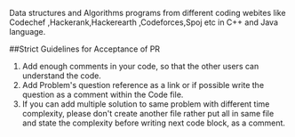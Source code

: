 Data structures and Algorithms programs from different coding webites like Codechef ,Hackerank,Hackerearth ,Codeforces,Spoj etc  in C++ and Java language. 

##Strict Guidelines for Acceptance of PR
1. Add enough comments in your code, so that the other users can understand the code.
2. Add Problem's question reference as a link or if possible write the question as a comment within the Code file.
3. If you can add multiple solution to same problem with different time complexity, please don't create another file rather put all in same file and state the complexity before writing next code block, as a comment.
